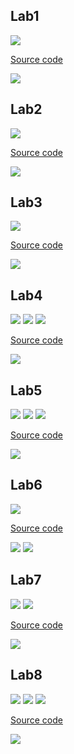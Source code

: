 
## Lab1

<img src="TTVT/Lab1/Question.jpg">

 [Source code](https://github.com/bathanh0309/DSP-Digital-Signal-Processing/blob/main/TTVT/Lab1/Lab1_42_NguyenBaThanh.m)
 
<img src="TTVT/Lab1/result.jpg">

## Lab2
<img src="TTVT/Lab2/Question.jpg">

 [Source code](https://github.com/bathanh0309/DSP-Digital-Signal-Processing/blob/main/TTVT/Lab1/Lab2_42_NguyenBaThanh.m)
 
<img src="TTVT/Lab2/result.jpg">

## Lab3
<img src="TTVT/Lab3/Question.jpg">

 [Source code](https://github.com/bathanh0309/DSP-Digital-Signal-Processing/blob/main/TTVT/Lab1/Lab3_42_NguyenBaThanh.m)

<img src="TTVT/Lab3/result b.jpg">

## Lab4
<img src="TTVT/Lab4/QuestionA.jpg">

<img src="TTVT/Lab4/QuestionB.jpg">

<img src="TTVT/Lab4/QuestionC.jpg">

 [Source code](https://github.com/bathanh0309/DSP-Digital-Signal-Processing/blob/main/TTVT/Lab1/Lab4_42_NguyenBaThanh.m)
 
<img src="TTVT/Lab4/result.jpg">

## Lab5
<img src="TTVT/Lab5/QuestionA.jpg">

<img src="TTVT/Lab5/QuestionB.jpg">

<img src="TTVT/Lab5/QuestionC.jpg">

 [Source code](https://github.com/bathanh0309/DSP-Digital-Signal-Processing/blob/main/TTVT/Lab1/Lab5_42_NguyenBaThanh.m)
 
<img src="TTVT/Lab5/result.jpg">

## Lab6
<img src="TTVT/Lab5/Question.jpg">

 [Source code](https://github.com/bathanh0309/DSP-Digital-Signal-Processing/blob/main/TTVT/Lab1/Lab6_42_NguyenBaThanh.m)
 
<img src="TTVT/Lab6/result 1.jpg">

<img src="TTVT/Lab6/result 2.jpg">

## Lab7
<img src="TTVT/Lab7/QuestionA.jpg">

<img src="TTVT/Lab7/QuestionB.jpg">

 [Source code](https://github.com/bathanh0309/DSP-Digital-Signal-Processing/blob/main/TTVT/Lab1/Lab7_42_NguyenBaThanh.m)
 
<img src="TTVT/Lab7/result.jpg">

## Lab8
<img src="TTVT/Lab8/QuestionA.jpg">

<img src="TTVT/Lab8/QuestionB.jpg">

<img src="TTVT/Lab8/QuestionC.jpg">

 [Source code](https://github.com/bathanh0309/DSP-Digital-Signal-Processing/blob/main/TTVT/Lab1/Lab8_42_NguyenBaThanh.m)
 
<img src="TTVT/Lab8/result.jpg">

